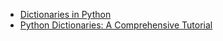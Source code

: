 - [Dictionaries in Python](https://realpython.com/python-dicts/)
- [Python Dictionaries: A Comprehensive Tutorial](https://www.dataquest.io/blog/python-dictionaries/)